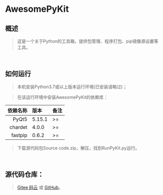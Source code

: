 # AwesomePyKit

## 概述

> 这是一个关于Python的工具箱，提供包管理、程序打包、pip镜像源设置等工具。

<br />

## 如何运行

> 本机安装Python3.7或以上版本运行环境(已安装请略过)；

> 在该运行环境中安装AwesomePyKit的依赖库：

| 依赖名称 | 版本   | 备注  |
|--------:|:-------|:-----|
| PyQt5   | 5.15.1 | >=   |
| chardet | 4.0.0  | >=   |
| fastpip | 0.6.2  | >=   |

> 下载源代码包Source code.zip，解压，找到RunPyKit.py运行。

<br />

## 源代码仓库：
> <a href="https://gitee.com/hrpzcf/AwesomePyKit" target="_blank">Gitee 码云</a> 或 <a href="https://github.com/hrpzcf/AwesomePyKit" target="_blank">GitHub</a>。

<br />
